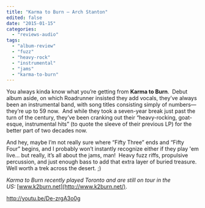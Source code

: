 ```yaml
---
title: "Karma to Burn – Arch Stanton"
edited: false
date: "2015-01-15"
categories:
  - "reviews-audio"
tags:
  - "album-review"
  - "fuzz"
  - "heavy-rock"
  - "instrumental"
  - "jams"
  - "karma-to-burn"
---
```


You always kinda know what you’re getting from **Karma to Burn**.  Debut album aside, on which Roadrunner insisted they add vocals, they’ve always been an instrumental band, with song titles consisting simply of numbers—they’re up to 59 now.  And while they took a seven-year break just past the turn of the century, they’ve been cranking out their “heavy-rocking, goat-esque, instrumental hits” (to quote the sleeve of their previous LP) for the better part of two decades now.

And hey, maybe I’m not really sure where “Fifty Three” ends and “Fifty Four” begins, and I probably won’t instantly recognize either if they play 'em live… but really, it’s all about the jams, man!  Heavy fuzz riffs, propulsive percussion, and just enough bass to add that extra layer of buried treasure.  Well worth a trek across the desert. ;)

_Karma to Burn recently played Toronto and are still on tour in the US:_ [www.k2burn.net](http://www.k2burn.net/).

http://youtu.be/De-zrgA3o0g
